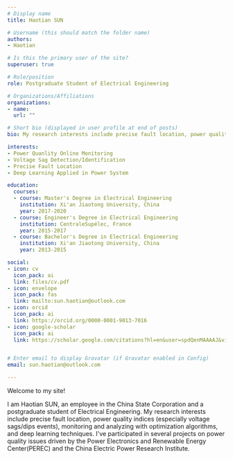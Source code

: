 ```yaml
---
# Display name
title: Haotian SUN

# Username (this should match the folder name)
authors:
- Haotian

# Is this the primary user of the site?
superuser: true

# Role/position
role: Postgraduate Student of Electrical Engineering

# Organizations/Affiliations
organizations:
- name:
  url: ""

# Short bio (displayed in user profile at end of posts)
bio: My research interests include precise fault location, power quality indices (especially voltage sags/dips events) monitoring, and analysis with optimization algorithms and deep learning techniques applied in the power system.

interests:
- Power Quanlity Online Monitoring
- Voltage Sag Detection/Identification
- Precise Fault Location
- Deep Learning Applied in Power System

education:
  courses:
  - course: Master's Degree in Electrical Engineering
    institution: Xi'an Jiaotong University, China
    year: 2017-2020
  - course: Engineer's Degree in Electrical Engineering
    institution: CentraleSupélec, France
    year: 2015-2017
  - course: Bachelor's Degree in Electrical Engineering
    institution: Xi'an Jiaotong University, China
    year: 2013-2015

social:
- icon: cv
  icon_pack: ai
  link: files/cv.pdf
- icon: envelope
  icon_pack: fas
  link: mailto:sun.haotian@outlook.com
- icon: orcid
  icon_pack: ai
  link: https://orcid.org/0000-0001-9013-7016
- icon: google-scholar
  icon_pack: ai
  link: https://scholar.google.com/citations?hl=en&user=spdQenMAAAAJ&view_op=list_works&citft=1&citft=2&citft=3&email_for_op=snyxyns%40gmail.com&gmla=AJsN-F6opZ6KsIBNbSnC5XLiCve1FjAh2Bw1orPOOob99iwxFNxnxDzJFGJK2xU8j5q5lUZZVI7sWrRghWaSw9WSUOkUPRt1tf96PxuHEnW-1deUdPn3wJlfzE05zLJ_tJCgLDzL6mKjPy5-FbrSYYHWUk9MjDUpDdYZ7L2rYQjHQ8hGdlFjbK2R229-8BL43dhJ9GUd5bpBfkNhsm6HduMjxWHPEcFENyGrO0KHIQsr8I9WjUurS2MyoFOxjAwq9GfuJxUnr1yw


# Enter email to display Gravatar (if Gravatar enabled in Config)
email: sun.haotian@outlook.com

---
```


Welcome to my site!

I am Haotian SUN, an employee in the China State Corporation and a postgraduate student of Electrical Engineering. My research interests include precise fault location, power quality indices (especially voltage sags/dips events), monitoring and analyzing with optimization algorithms, and deep learning techniques. I've participated in several projects on power quality issues driven by the Power Electronics and Renewable Energy Center(PEREC) and the China Electric Power Research Institute.


